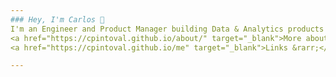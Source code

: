 ```yaml
---
### Hey, I'm Carlos 👋
I'm an Engineer and Product Manager building Data & Analytics products in the EdTech space. <br />
<a href="https://cpintoval.github.io/about/" target="_blank">More about me &rarr;</a> <br />
<a href="https://cpintoval.github.io/me" target="_blank">Links &rarr;</a> <br />

---
```

<!--
**cpintoval/cpintoval** is a ✨ _special_ ✨ repository because its `README.md` (this file) appears on your GitHub profile.

Here are some ideas to get you started:

- 🔭 I’m currently working on ...
- 🌱 I’m currently learning ...
- 👯 I’m looking to collaborate on ...
- 🤔 I’m looking for help with ...
- 💬 Ask me about ...
- 📫 How to reach me: ...
- 😄 Pronouns: ...
- ⚡ Fun fact: ...
-->

